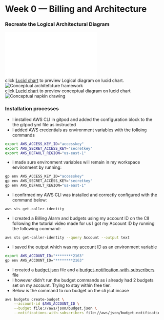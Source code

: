 # Week 0 — Billing and Architecture
### Recreate the Logical Architectural Diagram
![Cruddur logical architectural diagram](assets/week0/logical-app-diagram.pdf)  
click [Lucid chart](https://lucid.app/lucidchart/d5f1dd8d-9437-4ee3-9173-d97bc1245cd5/edit?invitationId=inv_c58d319e-0317-4efd-8fc1-54fcffa72612&page=0_0#) to preview Logical diagram on lucid chart.
![Conceptual architefcture framework](assets/week0/conceptual-app.png)  
click [Lucid chart](https://lucid.app/lucidchart/6f766600-3250-4432-8946-2674134f611b/edit?invitationId=inv_f0aba7cf-4dd9-4fcb-9f50-13584e32682d&page=0_0#) to preview conceptual diagram on lucid chart
![Conceptual napkin drawing](assets/week0/conceptual-napkin.png)  

### Installation processes
- I installed AWS CLI in gitpod and added the configuration block to the the gitpod yml file as instructed  
- I added AWS credentials as environment variables with the folloing commands
```bash
export AWS_ACCESS_KEY_ID="accesskey"
export AWS_SECRET_ACCESS_KEY="secretkey"
export AWS_DEFAULT_REGION="us-east-1"
```
- I made sure environment variables will remain in my workspace environment by running:
```bash
gp env AWS_ACCESS_KEY_ID="accesskey"
gp env AWS_SECRET_ACCESS_KEY="secretkey"
gp env AWS_DEFAULT_REGION="us-east-1"
```
- I confirmed my AWS CLI was installed and correctly configured with the command below:
```bash
aws sts get-caller-identity
```

- I created a Billing Alarm and budgets using my account ID on the ClI following the tutorial video made for us
   I got my Account ID by running the following command:
```bash
aws sts get-caller-identity --query Account --output text
```
- I saved the output which was my account ID as an environment variable
```bash
export AWS_ACCOUNT_ID="********2163"
gp env AWS_ACCOUNT_ID="********2163"
```
- I created a [budget.json](https://github.com/EjiroLaurelD/aws-bootcamp-cruddur-2023/blob/main/aws/json/budget.json) file and a [budget-notification-with-subscribers](https://github.com/EjiroLaurelD/aws-bootcamp-cruddur-2023/blob/main/aws/json/budget-notification-with-subscribers.json) file
- I however didn't run the budget commands as i already had 2 budgets set on my account. Trying to stay within free tier.
- Below is the command to run budget on the cli jsut incase
```bash
aws budgets create-budget \
    --account-id $AWS_ACCOUNT_ID \
    --budget file://aws/json/budget.json \
    --notifications-with-subscribers file://aws/json/budget-notification-with-subscribers.json
```
